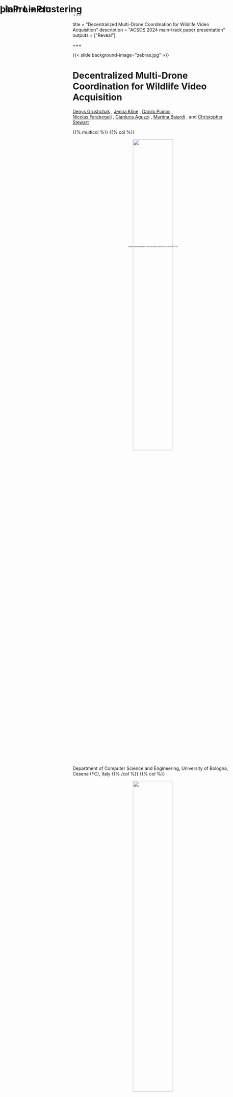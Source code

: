 
+++

title = "Decentralized Multi-Drone Coordination for Wildlife Video Acquisition"
description = "ACSOS 2024 main-track paper presentation"
outputs = ["Reveal"]

+++

{{< slide background-image="zebras.jpg" >}}

<div
style="
position: fixed;
/* bottom: 0;
right: 0; */
font-size: .3em;
top: 800px;
left: 50%;
transform: translate(-50%, -50%);
"
>background image adapted from: Diego Delso, delso.photo, License CC BY-SA</div>

# Decentralized Multi-Drone Coordination for Wildlife Video Acquisition

[Denys Grushchak](denys.grushchak@studio.unibo.it) <i class="fa-solid fa-computer"></i>,
[Jenna Kline](kline.377@osu.edu) <i class="fa-solid fa-horse"></i>,
[Danilo Pianini](danilo.pianini@unibo.it) <i class="fa-solid fa-computer"></i>, <br>
[Nicolas Farabegoli](nicolas.farabegoli@unibo.it) <i class="fa-solid fa-computer"></i>,
[Gianluca Aguzzi](gianluca.aguzzi@unibo.it) <i class="fa-solid fa-computer"></i>,
[Martina Baiardi](m.baiardi@unibo.it) <i class="fa-solid fa-computer"></i>,
and
[Christopher Stewart](cstewart@cse.ohio-state.edu) <i class="fa-solid fa-horse"></i>

{{% multicol %}}
{{% col %}}
<div style="text-align: center; width: 100%;">
<img src="example-background.svg" style="width: 50%" />
</div>

<i class="fa-solid fa-computer"></i> Department of Computer Science and Engineering, University of Bologna, Cesena (FC), Italy
{{% /col %}}
{{% col %}}
<div style="text-align: center; width: 100%;">
<img src="osu.svg" style="width: 50%" />
</div>

<i class="fa-solid fa-horse"></i> Computer Science and Engineering Department, The Ohio State University, Columbus (OH), USA
{{% /col %}}
{{% /multicol %}}

---

{{< slide background-image="zebras.jpg" >}}

# Wildlife behavior acquisition

A paramount tool for *ethologists* and *biologists* to gather insights into the nature and inform
**conservation** efforts for **endangered species**.

* {{% fragment %}} Animal *health* monitoring {{% /fragment %}}
* {{% fragment %}} *Behavioral changes* induced by *climate change* or *human activity*{{% /fragment %}}
* {{% fragment %}} Current *population level*{{% /fragment %}}
* {{% fragment %}} Insights into *future population levels*{{% /fragment %}}

---

{{< slide background-image="collar.jpg" >}}

<div
style="
position: fixed;
/* bottom: 0;
right: 0; */
font-size: .3em;
top: -500px;
left: 50%;
transform: translate(-50%, -50%);
"
>background image: Abujoy, License CC BY-SA</div>

---

{{< slide background-image="collarblur.jpg" >}}

<div
style="
position: fixed;
/* bottom: 0;
right: 0; */
font-size: .3em;
top: -500px;
left: 50%;
transform: translate(-50%, -50%);
"
>background image derived from: Abujoy, License CC BY-SA</div>

---

{{< slide background-image="collarblur2.jpg" >}}

# GPS collars

* {{% tick %}} Great position tracking
* {{% tick %}} Possibly equipped with further sensors (temperature, accelerometer...)
* {{% tick %}} Long battery life
* {{% cross %}} No video
* {{% cross %}} Invasive (requires capture and release) $\Rightarrow$ Limited sample size

---

{{< slide background-image="trap.jpg" >}}

<div
style="
position: fixed;
/* bottom: 0;
right: 0; */
font-size: .3em;
top: -500px;
left: 0%;
transform: translate(-50%, -50%);
color: white;
"
>author: Arddu, License CC Attribution 2.0 Generic</div>

---

{{< slide background-image="trap2.jpg" >}}

<div
style="
position: fixed;
/* bottom: 0;
right: 0; */
font-size: .3em;
top: -500px;
left: 0%;
transform: translate(-50%, -50%);
color: white;
"
>author: Winterline, License CC Attribution-Share Alike 3.0 Unported</div>

---

{{< slide background-image="trap3.jpg" >}}

<div
style="
position: fixed;
/* bottom: 0;
right: 0; */
font-size: .3em;
top: -500px;
left: 0%;
transform: translate(-50%, -50%);
color: white;
"
>author: Kalyan Varma, License CC BY-SA</div>

---

{{< slide background-image="trap3-blur.jpg" >}}

---

{{< slide background-image="trap-setup.jpg" >}}

<div
style="
position: fixed;
/* bottom: 0;
right: 0; */
font-size: .3em;
top: -500px;
left: 0%;
transform: translate(-50%, -50%);
color: blue;
"
>author: Prashanthns, License CC BY-SA</div>

---

{{< slide background-image="trap-setup-blur.jpg" >}}

# Camera traps

* {{% tick %}} Photos and potentially videos
* {{% tick %}} Non-invasive
* {{% tick %}} Multiple species
* {{% cross %}} Static and with limited range
* {{% cross %}} False triggers
* {{% cross %}} Subject to vandalism and theft
* {{% cross %}} Generally fragile (the tiger in the first picture destroyed the camera)

---

{{< slide background-video="nadir.mkv" background-video-loop="true" background-video-muted="true" >}}

---

{{< slide background-video="nadir.mkv" background-video-loop="true" background-video-muted="true" background-opacity="0.2" >}}

# Fixed-wing drone aerial views


* {{% tick %}} *Very large area* coverage
* {{% tick %}} *Long flights*
* {{% cross %}} **Nadir** imagery: good for mapping, bad for *individual behavior*
* {{% cross %}} Requires *specialized training*
* {{% cross %}} *Predefined* flight paths

---

{{< slide background-video="nonnadir.mkv" background-video-loop="true" background-video-muted="true" >}}

---

{{< slide background-video="nonnadir.mkv" background-video-loop="true" background-video-muted="true" background-opacity="0.5" >}}

## Non-nadir perspective

![](non-nadir-fov.svg)

---

{{< slide background-video="nonnadir.mkv" background-video-loop="true" background-video-muted="true" background-opacity="0.2" >}}

# Quadcopters and similar drones

{{% multicol %}}
{{% col %}}
* {{% tick %}} *Large area* coverage
    * Although much *smaller than fixed-wing* drones
* {{% tick %}} **Non-Nadir** view is great for *individual behavior*
* {{% tick %}} **Multiple** drones can get *different perspectives*
* {{% tick %}} **Dynamic trajectories**
* {{% cross %}} *Noise* may disturb wildlife
* {{% cross %}} *Skilled pilots* required
    * {{% cross %}} **Practically impossible** to coordinate multiple drones effectively by hand
* {{% cross %}} Relatively *short battery life*
{{% /col %}}
{{% col %}}
{{% fragment %}}
### $\Rightarrow$ **Multi-Drone Coordination**
* *No* need for *human pilots*
* Similar to *well-known problems in the literature*!
{{% /fragment %}}
{{% /col %}}
{{% /multicol %}}

---

{{< slide background-image="zebras.jpg" >}}

# A special OMOkC

In the *Online Multi-Object k-Coverage* (**OMOkC**) problem,
dones coordinate to cover each *interesting* target with at least $k$ points of view.

<iframe width="888" height="500" src="https://www.youtube.com/embed/yuaY_8Vr3oc?si=2iViF8GqIg8z8NCF&amp;start=5&amp;autoplay=1&amp;loop=1&amp;playlist=yuaY_8Vr3oc" title="YouTube video player" frameborder="0" allow="accelerometer; autoplay; clipboard-write; encrypted-media; gyroscope; picture-in-picture; web-share; loop" referrerpolicy="strict-origin-when-cross-origin" allowfullscreen></iframe>

Our problem is a variant of , in which:

1. {{% fragment %}}The focus is on animal *groups* rather than single animals $\Rightarrow$ **Herd tracking**{{% /fragment %}}
2. {{% fragment %}}Drones have a *blind zone* due to their non-nadir point of view $\Rightarrow$ **Blind zone**{{% /fragment %}}
3. {{% fragment %}}The *position* of animals within the Field-of-View dramatically changes the quality of the result $\Rightarrow$ **FoV centrality**{{% /fragment %}}
4. {{% fragment %}}The *angle* at which a subject is being observed matters, lateral views are more informative than frontal ones $\Rightarrow$ **Observation angle**{{% /fragment %}}
5. {{% fragment %}}Observers emit *noise* that may alter the behavior of the observed animals $\Rightarrow$ **Noise pollution**{{% /fragment %}}
6. {{% fragment %}}Observation is performed in contexts with *limited infrastructure* $\Rightarrow$ **Decentralized coordination**{{% /fragment %}}

---

{{< slide background-image="zebras.jpg" >}}

# Contribution

## A methodology to evaluate the performance in wildlife video acquisition

We define **metrics** for:
1. The *centrality* in the Field-of-View of each camera
2. The overall *angles* of observation of each animal
3. The *noise* pollution generated by the drones

We build simulations based on a novel *herd simulation* algorithm based on the [KABR dataset](https://doi.ieeecomputersociety.org/10.1109/WACVW60836.2024.00011)<br>
(Jenna presented the algorithm at SISSY on Monday)

{{% fragment %}}

$\Rightarrow$ We observe that *pre-existing OMOkC algorithms do not perform as well as expected in our context*,
and thus we propose to extend the current SOTA with:

## An herd-aware decentralized multi-drone coordination algorithm

{{% /fragment %}}

---

{{< slide background-image="zebras.jpg" >}}

# FoV Centrality

* Let $P_c$ be the center of the FoV $\mathcal{V}$ of camera $c$.
* Let $F(c)$ be the maximum distance from the center of the FoV

then

$F(c) = \max \left\| P - P_c \right\| ~ \forall P \in \mathcal{V}$.

* For any camera $c$, *$F(c)$* represents the *worst possible position* in its FoV.
* For an animal $z$ located in $P_z$, a normalized estimate of *how poorly* it is positioned in the FoV of $c$ is:
the ratio between its distance to the center and $F(c)$:
$\frac{\left\| P_z - P_c \right\|}{F(c)}$
* The *normalized FoV centrality* for a target animal $z$ and a drone $c$ is then: $Q(z, c) = 1 - \frac{\left\| P_z - P_c \right\|}{F(c)}$
* Generalized for a set of cameras $C$ observing a target $z$: $\Gamma(z) = \max_{c \in C} Q(z, c)$

{{% fragment %}}
{{% multicol %}}{{% col %}}
### TL;DR: the closer to the center, the better
* find the *worst possible position* to be used as *bound*
* use that to estimante *how good is the **animal** position for **each camera***
* *for **each animal***, *consider only the **best camera***
{{% /col %}}{{% col %}}
![fov-centrality](fov-centrality.svg)
{{% /col %}}{{% /multicol %}}
{{% /fragment %}}

---

{{< slide background-image="zebras.jpg" >}}

# Observation angle: body coverage

**Ideas**
1. the best observation comes from a perfectly *perpendicular angle*
2. the "*longer*" *the side* of the animal that is being observed, the better the observation
    * that's why observations from the side are more valuable than frontal or back ones
3. *small deviations* from perpendicularity are not that bad

![](body-coverage-metric.svg)

1. *approximate* the animal's body with a polygon
2. for each segment $s$ find the camera $c$ observing the segment midpoint from the smallest angle $\alpha_s$: $c$ has the best available view for $s$
3. normalize $\alpha_s$ in $[0, 1]$ with $\Phi: [-\frac{\pi}{2}, \frac{\pi}{2}]\rightarrow{}[0, 1]$.
4. use a logistic function to penalize more the *extreme* angles: $\Phi(x;\mu,\nu)=\left[1+\left(\frac{x(1-\mu)}{\mu(1-x)}\right)^{-\nu}\right]^{-1}, \mu=\frac{1}{2}, \nu=5$
5. get the *observation quality* for $s$: $\xi(s) = \Phi\left(\frac{|\alpha_s|}{\frac{\pi}{2}}; \frac{1}{2}, 5\right)$.
6. *repeat for every "side"* of the animal in $S_z$ to get the **body coverage** $\Diamond(z) = \frac{\sum_{s \in{} S_z} \|s\| \cdot \xi(s)}{\|S_z\|}$


---

{{< slide background-image="zebras.jpg" >}}

# Noise pollution

We need the *Sound Pressure Level* $L_P$ at the position of the animal.

Of course, manufacturers only provide the *Sound Power Level* $L_W$, a measure of the sound energy emitted by the drone.

To convert into the SPL at distance $r$ from the drone, we need a *directivity factor $Q$*:
$L_P = L_W - \left| 10 \log_{10} \left(\frac{Q}{4 \pi r^{2}}\right) \right| $

We assume $Q=1$ (*spherical propagation*), and $r=1m$ (a *typical distance* at which manifacturer measure the Sound Power Level).

The $L_P$ perceived by an animal $z$ at distance $d$ from the drone
with air attenuation is:
$ L_{P_d}(z) = L_{P}(z) + 20 \log_{10} \left(\frac{r}{d}\right)$

For multiple drones $C$, their contributions sum:
$L_{P_T}(z) = 10 \log_{10} \left(\sum_{c \in{C}} 10^{\frac{L_{P_c}(z)}{10}} \right)$

To *normalize* in $[0, 1]$, we assume that *a noise below $20dB$* (~ a ticking watch) can't be distinguished from the background,
and *a noise above $80dB$* (~ police car siren) will *always* disturb the animal.

Since noise is perceived non-linearly, we use a sigmoid with
$\mu=40dB$ (~ *refrigerator hum*, our proxy for the *background noise*).

The final *normalized noise metric* is thus $\rho(z) = \Phi\left(h(L_{P_T}(z)); h(\mu), 4\right)$

{{% fragment %}}
### TL;DR
* we assume noise **propagates in air** without major obstacles or reflections
* we set **silence** at the sound of a ticking watch, and **maximum noise** at the level of a police siren
* we sum the contribution of **every drone** and consider **non-linear perception**
{{% /fragment %}}

---

{{< slide background-image="linpro.gif" >}}

<div style="position: absolute; left: 0px; top: 0px">

# plain LinPro
</div>

---

{{< slide background-image="linpro.gif" background-opacity="0.2" >}}

# Herd-sensitive tracking

Running state-of-the-art OMOkC algorithms¹ on our setup highlighted some issues:
* OMOkC algorithms are designed to cover *individual* targets, not *groups*
* Current SOTA algorithms are meant to quickly react to *changes in interestingness*, but all animals are equally interesting
* Usual setups have enough drones to provide $k$ views for each target, but with herds *targets largely outnumber* drones

### $\Rightarrow$ We alter the general structure of OMOkC algorithms to track herd centroids instead of individual targets.

1. **Identification and localization**: each drone identifies and localizes the animals in its FoV as best as it can
    * we accept localization and identification errors
2. **Information exchange and consensus**: local information is exchanged among drones to reach consensus on the herd composition,
then each drone, locally, performs a *recursive hierarchical agglomerative clustering*² to find the *herd centroid*
    * we accept limited communication ranges and network segmentation
    * we accept that different drones may have different information and compute different centroids
3. **Prioritization**: we feed the locally-computed herd centroids to the original OMOkC algorithms

<span style="text-align: left; font-size: 0.5em; position: absolute; left: 0em; bottom: -10em">

1. [D. Pianini, F. Pettinari, R. Casadei, and L. Esterle, “A collective adaptive approach to decentralised k-coverage in multi-robot systems,” ACM Trans. Auton. Adapt. Syst., vol 17, pp. 4:1–4:39, 2022.](https://doi.org/10.1145/3547145)
2. [A. Lukasová, “Hierarchical agglomerative clustering procedure,” Pattern Recognit. 11(5-6): 365-381, 1979](https://doi.org/10.1016/0031-3203(79)90049-9)

</span>

---

{{< slide background-image="linproc.gif" >}}

<div style="position: absolute; left: 0px; top: 0px">

# LinPro + clustering
</div>

---

# Evaluation

* Simulation of a *2x2km arena* realized in Alchemist¹, algorithms written in Protelis²
    * aggregate computing³ worked quite well for the decentralized coordination
* video capture *session of 30 minutes* (to avoid concerns related to battery life)
* *140 grazing zebras*, moving at a maximum speed of $2\frac{m}{s}$ split in 2, 4, or 8 separate herds
* *drone-to-herd ratio* of 1:1, 2:1, and 3:1.
* drones can move at $10\frac{m}{s}$ and have a line-of-sight communication range of $1km$.
* Experiments available and reproducible: https://github.com/nicolasfara/experiments-2024-ACSOS-imageonomics-drones [![DOI](https://zenodo.org/badge/DOI/10.5281/zenodo.10931792.svg)](https://zenodo.org/doi/10.5281/zenodo.10931792)

<div id="qrcode0" style="position: absolute; right: 0px; top: 0px"></div>
<script type="text/javascript">
    const qrCode = new QRCodeStyling({
        width: 300,
        height: 300,
        type: "svg",
        data: "https://github.com/nicolasfara/experiments-2024-ACSOS-imageonomics-drones",
        image: "https://upload.wikimedia.org/wikipedia/commons/9/91/Octicons-mark-github.svg",
        dotsOptions: {
            color: "#0000AA ",
            type: "rounded"
        },
        backgroundOptions: {
            color: "#ffffffff",
        },
        imageOptions: {
            crossOrigin: "anonymous",
            margin: 10
        }
    });
    qrCode.append(document.getElementById("qrcode0"));
    qrCode.download({ name: "qr", extension: "svg" });
</script>

<span style="text-align: left; font-size: 0.5em; position: absolute; left: 0em; bottom: -15em">

1. <img src="https://alchemistsimulator.github.io/images/logo.svg" style="width: 2em; margin-top: 0px; margin-bottom: 0px" /> https://alchemistsimulator.github.io/
2. <img src="https://github.com/Protelis/Protelis.github.io/raw/da40bb7c50d49683ce8ea9d32aab71cf225bd23d/images/2018-03-16-protelis-icon.svg" style="width: 2em; margin-top: 0px; margin-bottom: 0px" /> https://protelis.github.io/
3. [Aggregate Programming for the Internet of Things. Computer 48(9): 22-30 (2015)](https://doi.org/10.1109/MC.2015.261)

</span>

---

# Future work

* Robustness analysis
* Noise-sensitive herds
* Energy model and management

# Headers

# H1
## H2
### H3
#### H4

---

# Text

normal text

`inline code`

*italic*

**bold**

**_emphasized_**

*__emphasized alternative__*

~~strikethrough~~

[link](http://www.google.com)

---

# Lists and enums

1. First ordered list item
1. Another item
    * Unordered sub-list.
    * with two items
        * another sublist
            1. With a sub-enum
            1. yay!
1. Actual numbers don't matter, just that it's a number
  1. Ordered sub-list
1. And another item.

---

# Inline images

![Alternative text](https://upload.wikimedia.org/wikipedia/commons/6/6c/Scavolino_innevata.jpg)

---

## Fallback to shortcodes for resizing

Autoresize specifying

* `max-w` (percent of parent element width) and/or `max-h` (percent of viewport height) as max sizes , and
* `width` and/or `height` as *exact* sizes (as percent of viewport size)

{{< figure src="https://upload.wikimedia.org/wikipedia/commons/6/6c/Scavolino_innevata.jpg" height="20">}}

---

## Multi-column slide

{{% multicol %}}{{% col %}}
Column 1
{{% /col %}}{{% col %}}
Column 2
{{% /col %}}{{% /multicol %}}

---

## Tick and Cross

{{% tick %}} This is something good
{{% cross %}} This is something good

---

## Chart.js

{{< chart >}}
{
    type: 'bar',
    data: {
        labels: ['Red', 'Blue', 'Yellow', 'Green', 'Purple', 'Orange'],
        datasets: [{
            label: 'Bar Chart',
            data: [12, 19, 18, 16, 13, 14],
            backgroundColor: [
                'rgba(255, 99, 132, 0.2)',
                'rgba(54, 162, 235, 0.2)',
                'rgba(255, 206, 86, 0.2)',
                'rgba(75, 192, 192, 0.2)',
                'rgba(153, 102, 255, 0.2)',
                'rgba(255, 159, 64, 0.2)'
            ],
            borderColor: [
                'rgba(255, 99, 132, 1)',
                'rgba(54, 162, 235, 1)',
                'rgba(255, 206, 86, 1)',
                'rgba(75, 192, 192, 1)',
                'rgba(153, 102, 255, 1)',
                'rgba(255, 159, 64, 1)'
            ],
            borderWidth: 1
        }]
    },
    options: {
        maintainAspectRatio: false,
        scales: {
            yAxes: [{
                ticks: {
                    beginAtZero: true
                }
            }]
        }
    }
}
{{< /chart >}}

---

## FontAwesome

<i class="fa-solid fa-mug-hot"></i>
<i class="fa-solid fa-lemon"></i>
<i class="fa-solid fa-flask"></i>
<i class="fa-solid fa-apple-whole"></i>
<i class="fa-solid fa-bacon"></i>
<i class="fa-solid fa-beer-mug-empty"></i>
<i class="fa-solid fa-pepper-hot"></i>

---

## Bootstrap 1

<div class="card w-100" >
  <img src="https://upload.wikimedia.org/wikipedia/commons/thumb/e/e9/View_of_Cesena_from_the_Abbey.jpg/1920px-View_of_Cesena_from_the_Abbey.jpg" class="card-img-top" alt="...">
  <div class="card-body">
    <h5 class="card-title">Card title</h5>
    <p class="card-text">Some quick example text to build on the card title and make up the bulk of the card's content.</p>
    <a href="#" class="btn btn-primary">Go somewhere</a>
  </div>
</div>

---

## Bootstrap 2

<button type="button" class="btn btn-primary">Primary</button>
<button type="button" class="btn btn-secondary">Secondary</button>
<button type="button" class="btn btn-success">Success</button>
<button type="button" class="btn btn-danger">Danger</button>
<button type="button" class="btn btn-warning">Warning</button>
<button type="button" class="btn btn-info">Info</button>
<button type="button" class="btn btn-light">Light</button>
<button type="button" class="btn btn-dark">Dark</button>

<button type="button" class="btn btn-link">Link</button>

---

## Low res, plain markdown

![](https://upload.wikimedia.org/wikipedia/commons/thumb/6/6c/Scavolino_innevata.jpg/260px-Scavolino_innevata.jpg)

---

## Hi res, plain markdown

![](https://upload.wikimedia.org/wikipedia/commons/6/6c/Scavolino_innevata.jpg)

---

## Low res, default

{{< figure src="https://upload.wikimedia.org/wikipedia/commons/thumb/6/6c/Scavolino_innevata.jpg/260px-Scavolino_innevata.jpg" >}}

---

## Hi res, default

{{< figure src="https://upload.wikimedia.org/wikipedia/commons/6/6c/Scavolino_innevata.jpg" >}}

---

## Low res, enlarged horizontally

{{< figure src="https://upload.wikimedia.org/wikipedia/commons/thumb/6/6c/Scavolino_innevata.jpg/260px-Scavolino_innevata.jpg" width="100">}}

---

## Low res, enlarged vertically

{{< figure src="https://upload.wikimedia.org/wikipedia/commons/thumb/6/6c/Scavolino_innevata.jpg/260px-Scavolino_innevata.jpg" height="100">}}

---

## Hi res, reduced horizontally

{{< figure src="https://upload.wikimedia.org/wikipedia/commons/6/6c/Scavolino_innevata.jpg" width="50">}}

---

## Hi res, reduced vertically

{{< figure src="https://upload.wikimedia.org/wikipedia/commons/6/6c/Scavolino_innevata.jpg" height="50">}}

---

## Hi res, reducing maximum expansion horizontally

{{< figure src="https://upload.wikimedia.org/wikipedia/commons/6/6c/Scavolino_innevata.jpg" width="50">}}

---

## Hi res, reducing maximum expansion vertically

{{< figure src="https://upload.wikimedia.org/wikipedia/commons/6/6c/Scavolino_innevata.jpg" height="50">}}

---

{{< slide background-image="https://upload.wikimedia.org/wikipedia/commons/6/6c/Scavolino_innevata.jpg" >}}

# Large images as background
## (May affect printing)

---

{{< slide background-image="https://upload.wikimedia.org/wikipedia/commons/6/6c/Scavolino_innevata.jpg" state="blur-animation-light"  transition="fade-in fade-out" >}}

# Also available with blur and custom transitions
## (May affect printing)

---

# $$\LaTeX{}$$


Inline equations like $E=mc^2$

$$\frac{n!}{k!(n-k)!} = \binom{n}{k}$$

---

# Code snippets


```kotlin
val x = pippo
```

```go
package main

import "fmt"

func main() {
    fmt.Println("Hello world!")
}
```

---

# Tables

Colons can be used to align columns.

| Tables        | Are           | Cool  |
| ------------- |:-------------:| -----:|
| col 3 is      | right-aligned | $1600 |
| col 2 is      | centered      |   $12 |
| zebra stripes | are neat      |    $1 |

There must be at least 3 dashes separating each header cell.
The outer pipes (|) are optional, and you don't need to make the
raw Markdown line up prettily. You can also use inline Markdown.

---

# Quotes

> Multiple
> lines
> of
> a
> single
> quote
> get
> joined

> Very long one liners of Markdown text automatically get broken into a multiline quotation, which is then rendered in the slides.

---

# Fragments

* {{< frag c="pluto" >}}
* {{< frag c="pluto" >}}
* {{< frag c="pluto" >}}

---

# Graphs via Gravizo

{{< gravizo "Example Gravizo graph" >}}
  digraph G {
    aize ="4,4";
    main [shape=box];
    main -> parse [weight=8];
    parse -> execute;
    main -> init [style=dotted];
    main -> cleanup;
    execute -> { make_string; printf}
    init -> make_string;
    edge [color=red];
    main -> printf [style=bold,label="100 times"];
    make_string [label="make a string"];
    node [shape=box,style=filled,color=".7 .3 1.0"];
    execute -> compare;
  }
{{< /gravizo >}}

---

# Graphs via mermaid.js

```mermaid
classDiagram
  Class01 <|-- AveryLongClass : Coosssl
  Class03 *-- Class04
  Class05 o-- Class06
  Class07 .. Class08
  Class09 --> C2 : Where am i?
  Class09 --* C3
  Class09 --|> Class07
  Class07 : equals()
  Class07 : Object[] elementData
  Class01 : size()
  Class01 : int chimp
  Class01 : int gorillasaaaaaaaaaaaaaaaaaaaaaa
  Class08 <--> C2: Cool label
```

---


# Graphs via mermaid.js with options

```mermaid
%%{init: {'theme':'default', 'themeVariables': { 'fontSize': '.34em', 'fontFamily': 'verdana' }}}%%
classDiagram
  Class01 <|-- AveryLongClass : Coosssl
  Class03 *-- Class04
  Class05 o-- Class06
  Class07 .. Class08
  Class09 --> C2 : Where am i?
  Class09 --* C3
  Class09 --|> Class07
  Class07 : equals()
  Class07 : Object[] elementData
  Class01 : size()
  Class01 : int chimp
  Class01 : int gorillasaaaaaaaaaaaaaaaaaaaaaa
  Class08 <--> C2: Cool label
```


---
# Graphs via mermaid.js 2

```mermaid
graph TD
  SL([fa:fa-user second level]) --> L[solution]
  L -- solution email --> db[(mysql)]
  db --> X[automatic]
  X --> CM([fa:fa-users first level])
  db -- Email --> c([customer support]);
```

---

# Graphs via mermaid.js 3

```mermaid
gitGraph
  commit id: "Initialize project"
  commit id: "Make some changes"
  branch develop
  checkout develop
  commit
  commit
  checkout main
  merge develop
  commit
  commit
```

---

# Keystrokes

<kbd>Ctrl</kbd> + <kbd>Alt</kbd> + <kbd>Del</kbd>

---

# Import shared slides

<!-- write-here "shared-slides/devops/devops-intro.md" -->
<!-- end-write -->
